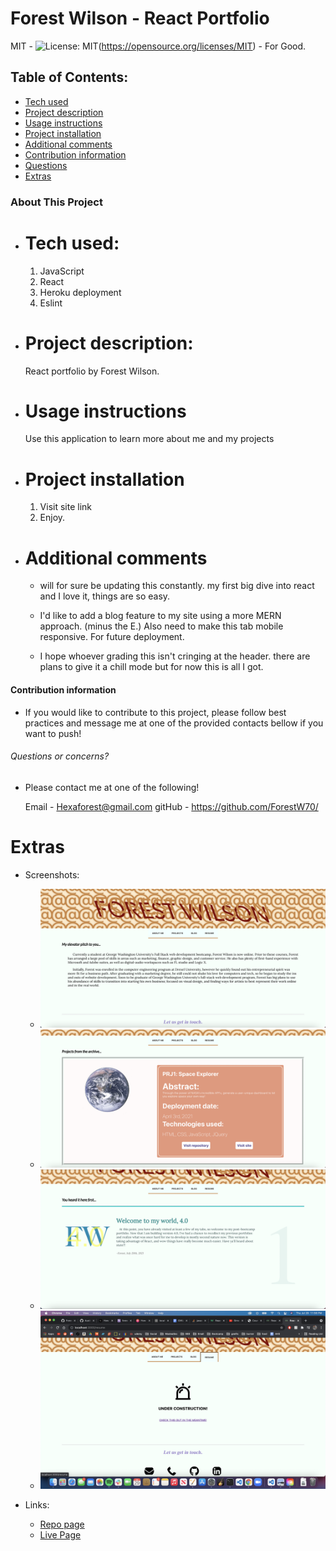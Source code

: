 # Forest Wilson - React Portfolio
MIT - ![License: MIT](https://img.shields.io/badge/License-MIT-yellow.svg)(https://opensource.org/licenses/MIT) - For Good.
<!-- Original deployment date: July 23st, 2021 -->

## Table of Contents:
- [Tech used](#tech-used)
- [Project description](#project-description)
- [Usage instructions](#usage-instructions)
- [Project installation](#project-installation)
- [Additional comments](#additional-comments)
- [Contribution information](#contribution-information)
- [Questions](#questions-or-concerns)
- [Extras](#extras)


### About This Project

* # Tech used:
  1. JavaScript
  2. React
  3. Heroku deployment
  4. Eslint


* # Project description:
  React portfolio by Forest Wilson. 

* # Usage instructions
  Use this application to learn more about me and my projects

* # Project installation
  1. Visit site link
  2. Enjoy.
     
* # Additional comments
  - will for sure be updating this constantly. my first big dive into react and I love it, things are so easy. 

  - I'd like to add a blog feature to my site using a more MERN approach. (minus the E.) Also need to make this tab mobile responsive. For future deployment.

  - I hope whoever grading this isn't cringing at the header. there are plans to give it a chill mode but for now this is all I got. 


#### Contribution information 

- If you would like to contribute to this project, please follow best practices and message me at one of the provided contacts bellow if you want to push!

###### Questions or concerns? 
* Please contact me at one of the following!

  Email - Hexaforest@gmail.com
  gitHub - https://github.com/ForestW70/


# Extras

* Screenshots:
  - ![Home screen/about me](./assets/home.png)
  - ![Project screen](./assets/projects.png)
  - ![Blog screen](./assets/blog.png)
  - ![Resume](./assets/resume.png)


* Links:
  - [Repo page](https://github.com/ForestW70/portfolio-react)
  - [Live Page](https://forestwilson.herokuapp.com/)
